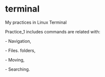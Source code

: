# terminal
My practices in Linux Terminal
<p>Practice_1 includes commands are related with:</p>
<p>- Navigation,</p>
<p>- Files. folders,</p>
<p>- Moving,</p>
<p>- Searching.</p>
